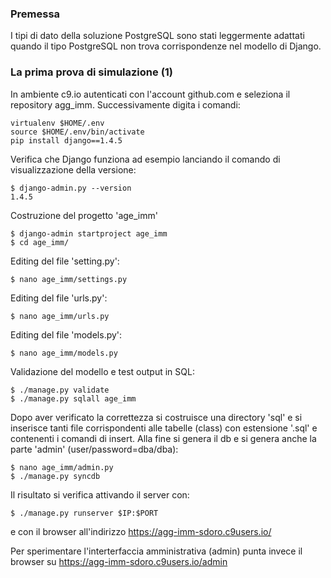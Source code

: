 ### Premessa ###

I tipi di dato della soluzione PostgreSQL sono stati
leggermente adattati quando il tipo PostgreSQL non trova
corrispondenze nel modello di Django.


### La prima prova di simulazione (1) ###

In ambiente c9.io autenticati con l'account github.com e seleziona il repository agg_imm.
Successivamente digita i comandi:

	virtualenv $HOME/.env
	source $HOME/.env/bin/activate
	pip install django==1.4.5

Verifica che Django funziona ad esempio lanciando il comando
di visualizzazione della versione:

	$ django-admin.py --version
	1.4.5

Costruzione del progetto 'age_imm'

	$ django-admin startproject age_imm
	$ cd age_imm/

Editing del file 'setting.py':

	$ nano age_imm/settings.py

Editing del file 'urls.py':

	$ nano age_imm/urls.py 

Editing del file 'models.py':

	$ nano age_imm/models.py

Validazione del modello e test output in SQL:

	$ ./manage.py validate
	$ ./manage.py sqlall age_imm

Dopo aver verificato la correttezza si costruisce una
directory 'sql' e si inserisce tanti file corrispondenti
alle tabelle (class) con estensione '.sql' e contenenti
i comandi di insert. Alla fine si genera il db e si
genera anche la parte 'admin' (user/password=dba/dba):

	$ nano age_imm/admin.py
	$ ./manage.py syncdb

Il risultato si verifica attivando il server con:

	$ ./manage.py runserver $IP:$PORT

e con il browser all'indirizzo https://agg-imm-sdoro.c9users.io/

Per sperimentare l'interterfaccia amministrativa (admin)
punta invece il browser su https://agg-imm-sdoro.c9users.io/admin


